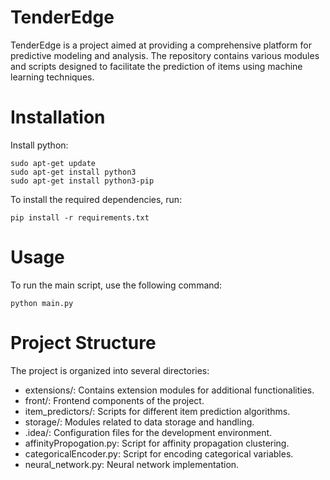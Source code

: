 # TenderEdge

TenderEdge is a project aimed at providing a comprehensive platform for predictive modeling and analysis. The repository contains various modules and scripts designed to facilitate the prediction of items using machine learning techniques.

# Installation
Install python:
```
sudo apt-get update
sudo apt-get install python3
sudo apt-get install python3-pip
```

To install the required dependencies, run:

```
pip install -r requirements.txt
```

# Usage

To run the main script, use the following command:
```
python main.py
```
# Project Structure

The project is organized into several directories:

- extensions/: Contains extension modules for additional functionalities.
- front/: Frontend components of the project.
- item_predictors/: Scripts for different item prediction algorithms.
- storage/: Modules related to data storage and handling.
- .idea/: Configuration files for the development environment.
- affinityPropogation.py: Script for affinity propagation clustering.
- categoricalEncoder.py: Script for encoding categorical variables.
- neural_network.py: Neural network implementation.
